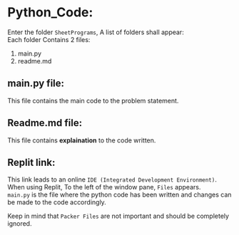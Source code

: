 # Python_Code: 

Enter the folder `SheetPrograms`, A list of folders shall appear:  
Each folder Contains 2 files: 
<ol>
  <li>main.py</li>
  <li>readme.md</li>
</ol>

## main.py file: 
This file contains the main code to the problem statement. 

## Readme.md file: 
This file contains <b>explaination</b> to the code written. 

## Replit link: 
This link leads to an online `IDE (Integrated Development Environment)`.
When using Replit, To the left of the window pane, `Files` appears.  
`main.py` is the file where the python code has been written and changes can be made to the code accordingly. 

Keep in mind that `Packer Files` are not important and should be completely ignored. 
